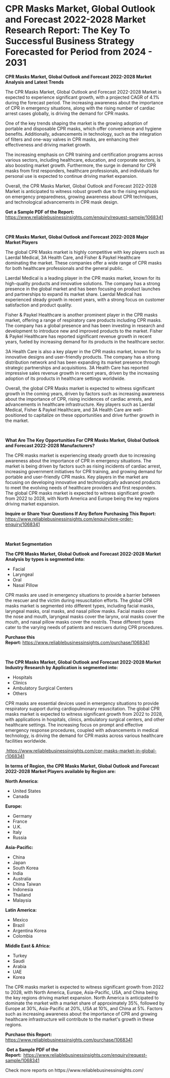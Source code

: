 <p><h1>CPR Masks Market, Global Outlook and Forecast 2022-2028 Market Research Report: The Key To Successful Business Strategy Forecasted for Period from 2024 - 2031</h1></p><p><strong>CPR Masks Market, Global Outlook and Forecast 2022-2028 Market Analysis and Latest Trends</strong></p>
<p><p>The CPR Masks Market, Global Outlook and Forecast 2022-2028 Market is expected to experience significant growth, with a projected CAGR of 4.1% during the forecast period. The increasing awareness about the importance of CPR in emergency situations, along with the rising number of cardiac arrest cases globally, is driving the demand for CPR masks. </p><p>One of the key trends shaping the market is the growing adoption of portable and disposable CPR masks, which offer convenience and hygiene benefits. Additionally, advancements in technology, such as the integration of filters and one-way valves in CPR masks, are enhancing their effectiveness and driving market growth.</p><p>The increasing emphasis on CPR training and certification programs across various sectors, including healthcare, education, and corporate sectors, is also boosting market growth. Furthermore, the surge in demand for CPR masks from first responders, healthcare professionals, and individuals for personal use is expected to continue driving market expansion.</p><p>Overall, the CPR Masks Market, Global Outlook and Forecast 2022-2028 Market is anticipated to witness robust growth due to the rising emphasis on emergency preparedness, growing awareness about CPR techniques, and technological advancements in CPR mask design.</p></p>
<p><strong>Get a Sample PDF of the Report:&nbsp;</strong> <a href="https://www.reliablebusinessinsights.com/enquiry/request-sample/1068341">https://www.reliablebusinessinsights.com/enquiry/request-sample/1068341</a></p>
<p>&nbsp;</p>
<p><strong>CPR Masks Market, Global Outlook and Forecast 2022-2028 Major Market Players</strong></p>
<p><p>The global CPR Masks market is highly competitive with key players such as Laerdal Medical, 3A Health Care, and Fisher & Paykel Healthcare dominating the market. These companies offer a wide range of CPR masks for both healthcare professionals and the general public.</p><p>Laerdal Medical is a leading player in the CPR masks market, known for its high-quality products and innovative solutions. The company has a strong presence in the global market and has been focusing on product launches and partnerships to expand its market share. Laerdal Medical has experienced steady growth in recent years, with a strong focus on customer satisfaction and product quality.</p><p>Fisher & Paykel Healthcare is another prominent player in the CPR masks market, offering a range of respiratory care products including CPR masks. The company has a global presence and has been investing in research and development to introduce new and improved products to the market. Fisher & Paykel Healthcare has reported significant revenue growth in recent years, fueled by increasing demand for its products in the healthcare sector.</p><p>3A Health Care is also a key player in the CPR masks market, known for its innovative designs and user-friendly products. The company has a strong distribution network and has been expanding its market presence through strategic partnerships and acquisitions. 3A Health Care has reported impressive sales revenue growth in recent years, driven by the increasing adoption of its products in healthcare settings worldwide.</p><p>Overall, the global CPR Masks market is expected to witness significant growth in the coming years, driven by factors such as increasing awareness about the importance of CPR, rising incidences of cardiac arrests, and advancements in healthcare infrastructure. Key players such as Laerdal Medical, Fisher & Paykel Healthcare, and 3A Health Care are well-positioned to capitalize on these opportunities and drive further growth in the market.</p></p>
<p>&nbsp;</p>
<p><strong>What Are The Key Opportunities For CPR Masks Market, Global Outlook and Forecast 2022-2028 Manufacturers?</strong></p>
<p><p>The CPR masks market is experiencing steady growth due to increasing awareness about the importance of CPR in emergency situations. The market is being driven by factors such as rising incidents of cardiac arrest, increasing government initiatives for CPR training, and growing demand for portable and user-friendly CPR masks. Key players in the market are focusing on developing innovative and technologically advanced products to meet the evolving needs of healthcare providers and first responders. The global CPR masks market is expected to witness significant growth from 2022 to 2028, with North America and Europe being the key regions driving market expansion.</p></p>
<p><strong>Inquire or Share Your Questions If Any Before Purchasing This Report:</strong> <a href="https://www.reliablebusinessinsights.com/enquiry/pre-order-enquiry/1068341">https://www.reliablebusinessinsights.com/enquiry/pre-order-enquiry/1068341</a></p>
<p>&nbsp;</p>
<p><strong>Market Segmentation</strong></p>
<p><strong>The CPR Masks Market, Global Outlook and Forecast 2022-2028 Market Analysis by types is segmented into:</strong></p>
<p><ul><li>Facial</li><li>Laryngeal</li><li>Oral</li><li>Nasal Pillow</li></ul></p>
<p><p>CPR masks are used in emergency situations to provide a barrier between the rescuer and the victim during resuscitation efforts. The global CPR masks market is segmented into different types, including facial masks, laryngeal masks, oral masks, and nasal pillow masks. Facial masks cover the nose and mouth, laryngeal masks cover the larynx, oral masks cover the mouth, and nasal pillow masks cover the nostrils. These different types cater to the varying needs of patients and rescuers during CPR procedures.</p></p>
<p><strong>Purchase this Report:&nbsp;</strong><a href="https://www.reliablebusinessinsights.com/purchase/1068341">https://www.reliablebusinessinsights.com/purchase/1068341</a></p>
<p>&nbsp;</p>
<p><strong>The CPR Masks Market, Global Outlook and Forecast 2022-2028 Market Industry Research by Application is segmented into:</strong></p>
<p><ul><li>Hospitals</li><li>Clinics</li><li>Ambulatory Surgical Centers</li><li>Others</li></ul></p>
<p><p>CPR masks are essential devices used in emergency situations to provide respiratory support during cardiopulmonary resuscitation. The global CPR masks market is expected to witness significant growth from 2022 to 2028, with applications in hospitals, clinics, ambulatory surgical centers, and other healthcare settings. The increasing focus on prompt and effective emergency response procedures, coupled with advancements in medical technology, is driving the demand for CPR masks across various healthcare facilities worldwide.</p></p>
<p><a href="https://www.reliablebusinessinsights.com/cpr-masks-market-in-global-r1068341">&nbsp;https://www.reliablebusinessinsights.com/cpr-masks-market-in-global-r1068341</a></p>
<p><strong>In terms of Region, the CPR Masks Market, Global Outlook and Forecast 2022-2028 Market Players available by Region are:</strong></p>
<p>
    <p> <strong> North America: </strong>
        <ul>
            <li>United States</li>
            <li>Canada</li>
        </ul>
        </p> 
    <p> <strong> Europe: </strong>
        <ul>
            <li>Germany</li>
            <li>France</li>
            <li>U.K.</li>
            <li>Italy</li>
            <li>Russia</li>
        </ul>
        </p> 
    <p> <strong> Asia-Pacific: </strong>
        <ul>
            <li>China</li>
            <li>Japan</li>
            <li>South Korea</li>
            <li>India</li>
            <li>Australia</li>
            <li>China Taiwan</li>
            <li>Indonesia</li>
            <li>Thailand</li>
            <li>Malaysia</li>
        </ul>
        </p> 
    <p> <strong> Latin America: </strong>
        <ul>
            <li>Mexico</li>
            <li>Brazil</li>
            <li>Argentina Korea</li>
            <li>Colombia</li>
        </ul>
        </p> 
    <p> <strong> Middle East & Africa: </strong>
        <ul>
            <li>Turkey</li>
            <li>Saudi</li>
            <li>Arabia</li>
            <li>UAE</li>
            <li>Korea</li>
        </ul>
    </p>
    </p>
<p><p>The CPR masks market is expected to witness significant growth from 2022 to 2028, with North America, Europe, Asia-Pacific, USA, and China being the key regions driving market expansion. North America is anticipated to dominate the market with a market share of approximately 35%, followed by Europe at 30%, Asia-Pacific at 20%, USA at 10%, and China at 5%. Factors such as increasing awareness about the importance of CPR and growing healthcare infrastructure will contribute to the market's growth in these regions.</p></p>
<p><strong>Purchase this Report: </strong><a href="https://www.reliablebusinessinsights.com/purchase/1068341">https://www.reliablebusinessinsights.com/purchase/1068341</a></p>
<p>&nbsp;<strong>Get a Sample PDF of the Report:&nbsp;&nbsp;</strong><a href="https://www.reliablebusinessinsights.com/enquiry/request-sample/1068341">https://www.reliablebusinessinsights.com/enquiry/request-sample/1068341</a></p>
<p><strong></strong></p>
<p>Check more reports on https://www.reliablebusinessinsights.com/</p>